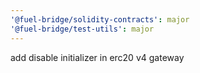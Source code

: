 ```yaml
---
'@fuel-bridge/solidity-contracts': major
'@fuel-bridge/test-utils': major
---
```


add disable initializer in erc20 v4 gateway
